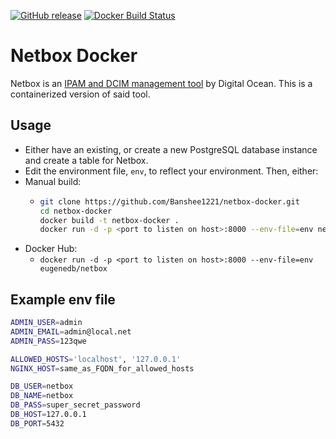 [![GitHub release](https://img.shields.io/github/release/digitalocean/netbox.svg)]() [![Docker Build Status](https://img.shields.io/docker/build/eugenedb/netbox-docker.svg)]()
# Netbox Docker

Netbox is an [IPAM and DCIM management tool](https://github.com/digitalocean/netbox) by Digital Ocean. This is a containerized version of said tool.

## Usage

- Either have an existing, or create a new PostgreSQL database instance and create a table for Netbox.
- Edit the environment file, `env`, to reflect your environment.
Then, either:
- Manual build:
  - ```bash
    git clone https://github.com/Banshee1221/netbox-docker.git
    cd netbox-docker
    docker build -t netbox-docker .
    docker run -d -p <port to listen on host>:8000 --env-file=env netbox-docker
    ```
- Docker Hub:
  - `docker run -d -p <port to listen on host>:8000 --env-file=env eugenedb/netbox`

## Example env file

```bash
ADMIN_USER=admin
ADMIN_EMAIL=admin@local.net
ADMIN_PASS=123qwe

ALLOWED_HOSTS='localhost', '127.0.0.1'
NGINX_HOST=same_as_FQDN_for_allowed_hosts

DB_USER=netbox
DB_NAME=netbox
DB_PASS=super_secret_password
DB_HOST=127.0.0.1
DB_PORT=5432
```
